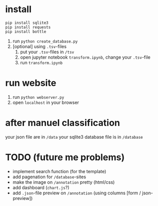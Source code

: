 

# install

    pip install sqlite3
    pip install requests
    pip install bottle

1. run `python create_database.py`
2. [optional] using `.tsv`-files
    1. put your `.tsv`-files in `/tsv`
    2. open jupyter notebook `transform.ipynb`, change your `.tsv`-file
    3. run `transform.ipynb`


# run website

1. run `python webserver.py`
2. open `localhost` in your browser

# after manuel classification

your json file are in `/data`
your sqlite3 database file is in `/database`

# TODO (future me problems)

+ implement search function (for the template)
+ add pagenation for `/database`-sites
+ make the image on `/annotation` pretty (html/css)
+ add dashboard (`chart.js`?)
+ add `.json`-file preview on `/annotation` (using columns [form / json-preview])

